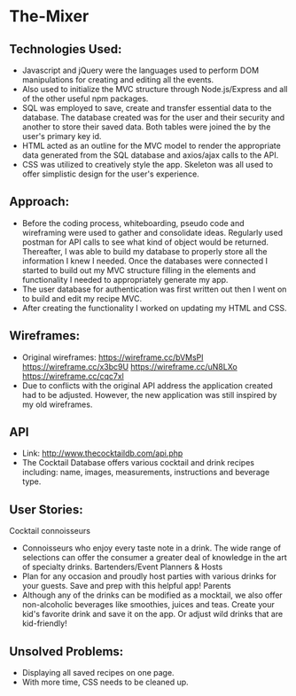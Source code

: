 # The-Mixer

## Technologies Used:
- Javascript and jQuery were the languages used to perform DOM manipulations for creating and editing all the events. 
- Also used to initialize the MVC structure through Node.js/Express and all of the other useful npm packages. 
- SQL was employed to save, create and transfer essential data to the database. The database created was for the user and their security and another to store their saved data. Both tables were joined the by the user's primary key id. 
- HTML acted as an outline for the MVC model to render the appropriate data generated from the SQL database and axios/ajax calls to the API.
- CSS was utilized to creatively style the app. Skeleton was all used to offer simplistic design for the user's experience. 

## Approach:
- Before the coding process, whiteboarding, pseudo code and wireframing were used to gather and consolidate ideas. Regularly used postman for API calls to see what kind of object would be returned. Thereafter, I was able to build my database to properly store all the information I knew I needed. Once the databases were connected I started to build out my MVC structure filling in the elements and functionality I needed to appropriately generate my app. 
- The user database for authentication was first written out then I went on to build and edit my recipe MVC. 
- After creating the functionality I worked on updating my HTML and CSS.

## Wireframes:
- Original wireframes:
https://wireframe.cc/bVMsPl
https://wireframe.cc/x3bc9U
https://wireframe.cc/uN8LXo
https://wireframe.cc/cqc7xl
- Due to conflicts with the original API address the application created had to be adjusted. However, the new application was still inspired by my old wireframes. 

## API 
- Link: http://www.thecocktaildb.com/api.php
- The Cocktail Database offers various cocktail and drink recipes including: name, images, measurements, instructions and beverage type.

## User Stories:
Cocktail connoisseurs
- Connoisseurs who enjoy every taste note in a drink. The wide range of selections can offer the consumer a greater deal of knowledge in the art of specialty drinks.
Bartenders/Event Planners & Hosts
- Plan for any occasion and proudly host parties with various drinks for your guests. Save and prep with this helpful app!
Parents
- Although any of the drinks can be modified as a mocktail, we also offer non-alcoholic beverages like smoothies, juices and teas. Create your kid's favorite drink and save it on the app. Or adjust wild drinks that are kid-friendly!

## Unsolved Problems: 
- Displaying all saved recipes on one page. 
- With more time, CSS needs to be cleaned up. 


